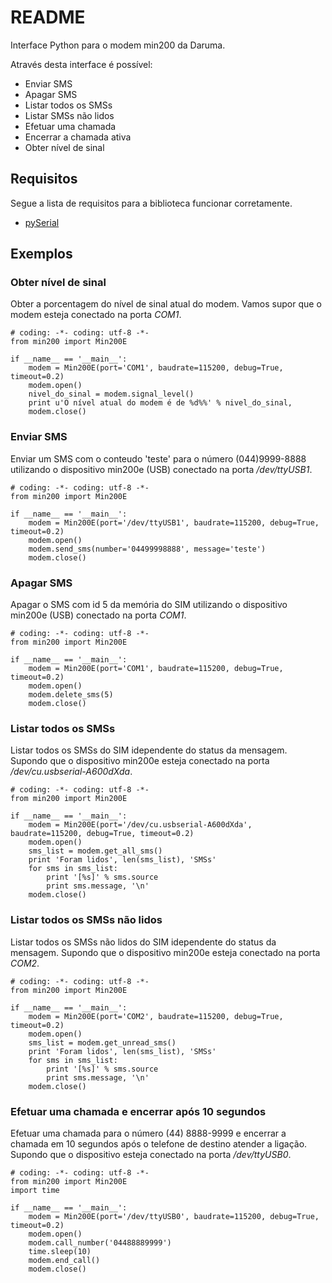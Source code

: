 # README

Interface Python para o modem min200 da Daruma.

Através desta interface é possível:

* Enviar SMS
* Apagar SMS
* Listar todos os SMSs
* Listar SMSs não lidos
* Efetuar uma chamada
* Encerrar a chamada ativa
* Obter nível de sinal

## Requisitos

Segue a lista de requisitos para a biblioteca funcionar corretamente.

* [pySerial](http://pypi.python.org/pypi/pyserial "Download do pySerial")

## Exemplos

### Obter nível de sinal

Obter a porcentagem do nível de sinal atual do modem. Vamos supor que o modem 
esteja conectado na porta *COM1*.

    # coding: -*- coding: utf-8 -*-
    from min200 import Min200E

    if __name__ == '__main__':  
        modem = Min200E(port='COM1', baudrate=115200, debug=True, timeout=0.2)
        modem.open()
        nivel_do_sinal = modem.signal_level()
        print u'O nível atual do modem é de %d%%' % nivel_do_sinal,
        modem.close()

### Enviar SMS

Enviar um SMS com o conteudo 'teste' para o número (044)9999-8888 
utilizando o dispositivo min200e (USB) conectado na porta */dev/ttyUSB1*.

    # coding: -*- coding: utf-8 -*-
    from min200 import Min200E

    if __name__ == '__main__':  
        modem = Min200E(port='/dev/ttyUSB1', baudrate=115200, debug=True, timeout=0.2)
        modem.open()
        modem.send_sms(number='04499998888', message='teste')
        modem.close()

### Apagar SMS

Apagar o SMS com id 5 da memória do SIM utilizando o dispositivo min200e (USB)
conectado na porta *COM1*.
 
    # coding: -*- coding: utf-8 -*-
    from min200 import Min200E

    if __name__ == '__main__':  
        modem = Min200E(port='COM1', baudrate=115200, debug=True, timeout=0.2)
        modem.open()
        modem.delete_sms(5)
        modem.close()
        
### Listar todos os SMSs

Listar todos os SMSs do SIM idependente do status da mensagem. Supondo que
o dispositivo min200e esteja conectado na porta */dev/cu.usbserial-A600dXda*.

    # coding: -*- coding: utf-8 -*-
    from min200 import Min200E

    if __name__ == '__main__':  
        modem = Min200E(port='/dev/cu.usbserial-A600dXda', baudrate=115200, debug=True, timeout=0.2)
        modem.open()
        sms_list = modem.get_all_sms()
        print 'Foram lidos', len(sms_list), 'SMSs'
        for sms in sms_list:
            print '[%s]' % sms.source
            print sms.message, '\n'
        modem.close()
        
### Listar todos os SMSs não lidos

Listar todos os SMSs não lidos do SIM idependente do status da mensagem. 
Supondo que o dispositivo min200e esteja conectado na porta *COM2*.

    # coding: -*- coding: utf-8 -*-
    from min200 import Min200E

    if __name__ == '__main__':  
        modem = Min200E(port='COM2', baudrate=115200, debug=True, timeout=0.2)
        modem.open()
        sms_list = modem.get_unread_sms()
        print 'Foram lidos', len(sms_list), 'SMSs'
        for sms in sms_list:
            print '[%s]' % sms.source
            print sms.message, '\n'
        modem.close()
        
### Efetuar uma chamada e encerrar após 10 segundos

Efetuar uma chamada para o número (44) 8888-9999 e encerrar a chamada em 10 
segundos após o telefone de destino atender a ligação. Supondo que o
dispositivo esteja conectado na porta */dev/ttyUSB0*.

    # coding: -*- coding: utf-8 -*-
    from min200 import Min200E
    import time

    if __name__ == '__main__':  
        modem = Min200E(port='/dev/ttyUSB0', baudrate=115200, debug=True, timeout=0.2)
        modem.open()
        modem.call_number('04488889999')
        time.sleep(10)
        modem.end_call()
        modem.close()